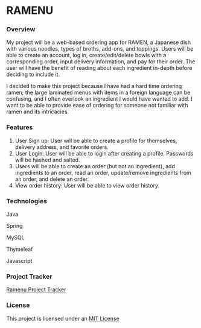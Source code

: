 # RAMENU

### Overview
My project will be a web-based ordering app for RAMEN, a Japanese dish with various noodles, types of broths, add-ons, and toppings. Users will be able to create an account, log in, create/edit/delete bowls with a corresponding order, input delivery information, and pay for their order. The user will have the benefit of reading about each ingredient in-depth before deciding to include it. 

I decided to make this project because I have had a hard time ordering ramen; the large laminated menus with items in a foreign language can be confusing, and I often overlook an ingredient I would have wanted to add. I want to be able to provide ease of ordering for someone not familiar with ramen and its intricacies. 

### Features
1. User Sign up: User will be able to create a profile for themselves, delivery address, and favorite orders.
2. User Login: User will be able to login after creating a profile. Passwords will be hashed and salted.
3. Users will be able to create an order (but not an ingredient), add ingredients to an order, read an order, update/remove ingredients from an order, and delete an order.
4. View order history: User will be able to view order history.

### Technologies
Java

Spring

MySQL

Thymeleaf

Javascript

### Project Tracker
[Ramenu Project Tracker](https://trello.com/b/UYEZIezu/ramenu)

### License
This project is licensed under an [MIT License](https://github.com/MelissaPabst/ramenu/blob/master/LICENSE.txt)
